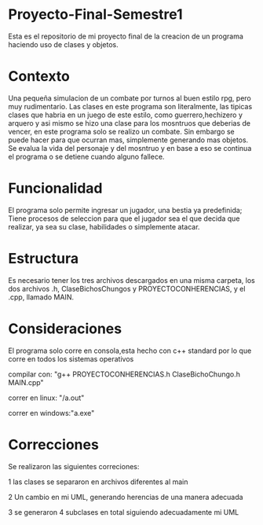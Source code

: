 # Proyecto-Final-Semestre1

Esta es el repositorio de mi proyecto final de la creacion de un programa haciendo uso de clases y objetos.

# Contexto 
Una pequeña simulacion de un combate por turnos al buen estilo rpg, pero muy rudimentario. Las clases en este programa son literalmente, las tipicas clases que habria en un juego de este estilo, como guerrero,hechizero y arquero y asi mismo se hizo una clase para los mosntruos que deberias de vencer, en este programa solo se realizo un combate. Sin embargo se puede hacer para que ocurran mas, simplemente generando mas objetos. Se evalua la vida del personaje y del mosntruo y en base a eso se continua el programa o se detiene cuando alguno fallece.

# Funcionalidad
El programa solo permite ingresar un jugador, una bestia ya predefinida;
Tiene procesos de seleccion para que el jugador sea el que decida que realizar, ya sea su clase, habilidades o simplemente atacar.

# Estructura
Es necesario tener los tres archivos descargados en una misma carpeta, los dos archivos .h, ClaseBichosChungos y PROYECTOCONHERENCIAS, y el .cpp, llamado MAIN.

# Consideraciones 
El programa solo corre en consola,esta hecho con c++ standard por lo que corre en todos los sistemas operativos 

compilar con: "g++ PROYECTOCONHERENCIAS.h ClaseBichoChungo.h MAIN.cpp"

correr en linux: "/a.out"

correr en windows:"a.exe"

# Correcciones
Se realizaron las siguientes correciones:

1 las clases se separaron en archivos diferentes al main 

2 Un cambio en mi UML, generando herencias de una manera adecuada

3 se generaron 4 subclases en total  siguiendo adecuadamente mi UML 

